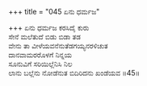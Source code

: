 +++
title = "045 ಏನು ಧರ್ಮಜ"

+++
ಏನು ಧರ್ಮಜ ಕರಸಿದೈ ಕುರು  
ಸೇನೆ ಮಲೆತುದೆ ಬಿಡು ಬಿಡಾ ತಡ  
ವೇನು ತಾ ವೀಳೆಯವನೆನುತೆಡಗಯ್ಯನರಳಿಚುತ  
ದಾನವಾಮರರೊಳಗೆ ನಿನ್ನಯ  
ಸೂನುವಿಗೆ ಸರಿಯಿಲ್ಲೆನಿಸಿ ನಿಲ  
ಲಾನು ಬಲ್ಲೆನು ನೋಡೆನುತ ಬಿದಿರಿದನು ಖಂಡೆಯವ    ॥45॥